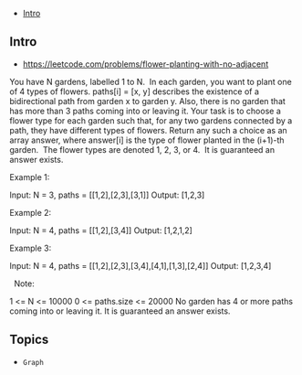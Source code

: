 - [Intro](#intro)

## Intro

- https://leetcode.com/problems/flower-planting-with-no-adjacent

You have N gardens, labelled 1 to N.  In each garden, you want to plant one of 4 types of flowers.
paths[i] = [x, y] describes the existence of a bidirectional path from garden x to garden y.
Also, there is no garden that has more than 3 paths coming into or leaving it.
Your task is to choose a flower type for each garden such that, for any two gardens connected by a path, they have different types of flowers.
Return any such a choice as an array answer, where answer[i] is the type of flower planted in the (i+1)-th garden.  The flower types are denoted 1, 2, 3, or 4.  It is guaranteed an answer exists.
 

Example 1:

Input: N = 3, paths = [[1,2],[2,3],[3,1]]
Output: [1,2,3]


Example 2:

Input: N = 4, paths = [[1,2],[3,4]]
Output: [1,2,1,2]


Example 3:

Input: N = 4, paths = [[1,2],[2,3],[3,4],[4,1],[1,3],[2,4]]
Output: [1,2,3,4]

 
Note:

1 <= N <= 10000
0 <= paths.size <= 20000
No garden has 4 or more paths coming into or leaving it.
It is guaranteed an answer exists.





## Topics

- `Graph`


